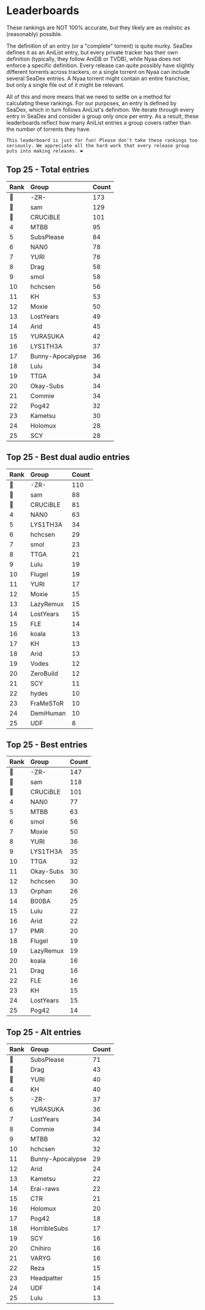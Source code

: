 # Leaderboards

These rankings are NOT 100% accurate, but they likely are as realistic as (reasonably) possible.

The definition of an entry (or a "complete" torrent) is quite murky. SeaDex defines it as an AniList entry, but every private tracker has their own definition (typically, they follow AniDB or TVDB), while Nyaa does not enforce a specific definition. Every release can quite possibly have slightly different torrents across trackers, or a single torrent on Nyaa can include several SeaDex entries. A Nyaa torrent might contain an entire franchise, but only a single file out of it might be relevant.

All of this and more means that we need to settle on a method for calculating these rankings. For our purposes, an entry is defined by SeaDex, which in turn follows AniList's definition. We iterate through every entry in SeaDex and consider a group only once per entry. As a result, these leaderboards reflect how many AniList entries a group covers rather than the number of torrents they have.

```{note}
This leaderboard is just for fun! Please don't take these rankings too seriously. We appreciate all the hard work that every release group puts into making releases. ❤️
```

## Top 25 - Total entries

| Rank | Group            | Count |
| :----| :----------------| :-----|
| 🥇   | -ZR-             | 173   |
| 🥈   | sam              | 129   |
| 🥉   | CRUCiBLE         | 101   |
| 4    | MTBB             | 95    |
| 5    | SubsPlease       | 84    |
| 6    | NAN0             | 78    |
| 7    | YURI             | 76    |
| 8    | Drag             | 58    |
| 9    | smol             | 58    |
| 10   | hchcsen          | 56    |
| 11   | KH               | 53    |
| 12   | Moxie            | 50    |
| 13   | LostYears        | 49    |
| 14   | Arid             | 45    |
| 15   | YURASUKA         | 42    |
| 16   | LYS1TH3A         | 37    |
| 17   | Bunny-Apocalypse | 36    |
| 18   | Lulu             | 34    |
| 19   | TTGA             | 34    |
| 20   | Okay-Subs        | 34    |
| 21   | Commie           | 34    |
| 22   | Pog42            | 32    |
| 23   | Kametsu          | 30    |
| 24   | Holomux          | 28    |
| 25   | SCY              | 28    |

## Top 25 - Best dual audio entries

| Rank | Group     | Count |
| :----| :---------| :-----|
| 🥇   | -ZR-      | 110   |
| 🥈   | sam       | 88    |
| 🥉   | CRUCiBLE  | 81    |
| 4    | NAN0      | 63    |
| 5    | LYS1TH3A  | 34    |
| 6    | hchcsen   | 29    |
| 7    | smol      | 23    |
| 8    | TTGA      | 21    |
| 9    | Lulu      | 19    |
| 10   | Flugel    | 19    |
| 11   | YURI      | 17    |
| 12   | Moxie     | 15    |
| 13   | LazyRemux | 15    |
| 14   | LostYears | 15    |
| 15   | FLE       | 14    |
| 16   | koala     | 13    |
| 17   | KH        | 13    |
| 18   | Arid      | 13    |
| 19   | Vodes     | 12    |
| 20   | ZeroBuild | 12    |
| 21   | SCY       | 11    |
| 22   | hydes     | 10    |
| 23   | FraMeSToR | 10    |
| 24   | DemiHuman | 10    |
| 25   | UDF       | 8     |

## Top 25 - Best entries

| Rank | Group     | Count |
| :----| :---------| :-----|
| 🥇   | -ZR-      | 147   |
| 🥈   | sam       | 118   |
| 🥉   | CRUCiBLE  | 101   |
| 4    | NAN0      | 77    |
| 5    | MTBB      | 63    |
| 6    | smol      | 56    |
| 7    | Moxie     | 50    |
| 8    | YURI      | 36    |
| 9    | LYS1TH3A  | 35    |
| 10   | TTGA      | 32    |
| 11   | Okay-Subs | 30    |
| 12   | hchcsen   | 30    |
| 13   | Orphan    | 26    |
| 14   | B00BA     | 25    |
| 15   | Lulu      | 22    |
| 16   | Arid      | 22    |
| 17   | PMR       | 20    |
| 18   | Flugel    | 19    |
| 19   | LazyRemux | 19    |
| 20   | koala     | 16    |
| 21   | Drag      | 16    |
| 22   | FLE       | 16    |
| 23   | KH        | 15    |
| 24   | LostYears | 15    |
| 25   | Pog42     | 14    |

## Top 25 - Alt entries

| Rank | Group            | Count |
| :----| :----------------| :-----|
| 🥇   | SubsPlease       | 71    |
| 🥈   | Drag             | 43    |
| 🥉   | YURI             | 40    |
| 4    | KH               | 40    |
| 5    | -ZR-             | 37    |
| 6    | YURASUKA         | 36    |
| 7    | LostYears        | 34    |
| 8    | Commie           | 34    |
| 9    | MTBB             | 32    |
| 10   | hchcsen          | 32    |
| 11   | Bunny-Apocalypse | 29    |
| 12   | Arid             | 24    |
| 13   | Kametsu          | 22    |
| 14   | Erai-raws        | 22    |
| 15   | CTR              | 21    |
| 16   | Holomux          | 20    |
| 17   | Pog42            | 18    |
| 18   | HorribleSubs     | 17    |
| 19   | SCY              | 16    |
| 20   | Chihiro          | 16    |
| 21   | VARYG            | 16    |
| 22   | Reza             | 15    |
| 23   | Headpatter       | 15    |
| 24   | UDF              | 14    |
| 25   | Lulu             | 13    |
